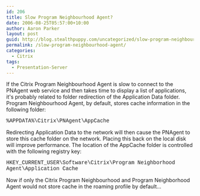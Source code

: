```yaml
---
id: 206
title: Slow Program Neighbourhood Agent?
date: 2006-08-25T05:57:00+10:00
author: Aaron Parker
layout: post
guid: http://blog.stealthpuppy.com/uncategorized/slow-program-neighbourhood-agent
permalink: /slow-program-neighbourhood-agent/
categories:
  - Citrix
tags:
  - Presentation-Server
---
```

<p dir="ltr" style="margin-right: 0px">
  If the Citrix Program Neighbourhood Agent is slow to connect to the PNAgent web service and then takes time to display a list of applications, it's probably related to folder redirection of the Application Data folder. Program Neighbourhood Agent, by default, stores cache information in the following folder:
</p>

<font face="Courier New">%APPDATA%\Citrix\PNAgent\AppCache</font>

<p dir="ltr" style="margin-right: 0px">
  Redirecting Application Data to the network will then cause the PNAgent to store this cache folder on the network. Placing this back on the local disk will improve performance. The location of the AppCache folder is controlled with the following registry key:
</p>

<font face="Courier New">HKEY_CURRENT_USER\Software\Citrix\Program Neighborhood Agent\Application Cache</font>

<p dir="ltr" style="margin-right: 0px">
  Now if only the Citrix Program Neighbourhood and Program Neighborhood Agent would not store cache in the roaming profile by default...
</p>
